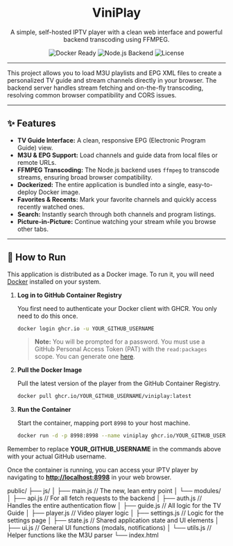 <div align="center">

# ViniPlay

A simple, self-hosted IPTV player with a clean web interface and powerful backend transcoding using FFMPEG.

<p>
    <img src="https://img.shields.io/badge/docker-ready-blue.svg?style=for-the-badge&logo=docker" alt="Docker Ready">
    <img src="https://img.shields.io/badge/platform-node-green.svg?style=for-the-badge&logo=node.js" alt="Node.js Backend">
    <img src="https://img.shields.io/github/license/YOUR_GITHUB_USERNAME/viniplay?style=for-the-badge" alt="License">
</p>

</div>

---

This project allows you to load M3U playlists and EPG XML files to create a personalized TV guide and stream channels directly in your browser. The backend server handles stream fetching and on-the-fly transcoding, resolving common browser compatibility and CORS issues.

<!-- It's highly recommended to add a screenshot or a GIF of your app in action -->
<!-- 
<div align="center">
    <img src="URL_TO_YOUR_SCREENSHOT.png" alt="ARDO IPTV Player Screenshot" width="700">
</div> 
-->

---

## ✨ Features

* **TV Guide Interface:** A clean, responsive EPG (Electronic Program Guide) view.
* **M3U & EPG Support:** Load channels and guide data from local files or remote URLs.
* **FFMPEG Transcoding:** The Node.js backend uses `ffmpeg` to transcode streams, ensuring broad browser compatibility.
* **Dockerized:** The entire application is bundled into a single, easy-to-deploy Docker image.
* **Favorites & Recents:** Mark your favorite channels and quickly access recently watched ones.
* **Search:** Instantly search through both channels and program listings.
* **Picture-in-Picture:** Continue watching your stream while you browse other tabs.

---

## 🚀 How to Run

This application is distributed as a Docker image. To run it, you will need [Docker](https://docs.docker.com/get-docker/) installed on your system.

1.  **Log in to GitHub Container Registry**

    You first need to authenticate your Docker client with GHCR. You only need to do this once.
    ```bash
    docker login ghcr.io -u YOUR_GITHUB_USERNAME
    ```
    > **Note:** You will be prompted for a password. You must use a GitHub Personal Access Token (PAT) with the `read:packages` scope. You can generate one [here](https://github.com/settings/tokens/new?scopes=read:packages).

2.  **Pull the Docker Image**

    Pull the latest version of the player from the GitHub Container Registry.
    ```bash
    docker pull ghcr.io/YOUR_GITHUB_USERNAME/viniplay:latest
    ```

3.  **Run the Container**

    Start the container, mapping port `8998` to your host machine.
    ```bash
    docker run -d -p 8998:8998 --name viniplay ghcr.io/YOUR_GITHUB_USERNAME/viniplay:latest
    ```

Remember to replace **YOUR_GITHUB_USERNAME** in the commands above with your actual GitHub username.

Once the container is running, you can access your IPTV player by navigating to **[http://localhost:8998](http://localhost:8998)** in your web browser.






public/
├── js/
│   ├── main.js         // The new, lean entry point
│   └── modules/
│       ├── api.js          // For all fetch requests to the backend
│       ├── auth.js         // Handles the entire authentication flow
│       ├── guide.js        // All logic for the TV Guide
│       ├── player.js       // Video player logic
│       ├── settings.js     // Logic for the settings page
│       ├── state.js        // Shared application state and UI elements
│       ├── ui.js           // General UI functions (modals, notifications)
│       └── utils.js        // Helper functions like the M3U parser
└── index.html
